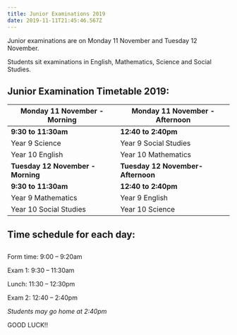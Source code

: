 ```yaml
---
title: Junior Examinations 2019
date: 2019-11-11T21:45:46.567Z
---
```

Junior examinations are on Monday 11 November and Tuesday 12 November. 

Students sit examinations in English, Mathematics, Science and Social Studies.

## Junior Examination Timetable 2019: ##


| **Monday 11 November - Morning**  | **Monday 11 November - Afternoon** |
| --------------------------------- | ---------------------------------- |                        
| **9:30 to 11:30am**               | **12:40 to 2:40pm**                |
| Year 9 Science                    | Year 9 Social Studies              |
| Year 10 English                   | Year 10 Mathematics                |
| **Tuesday 12 November - Morning** | **Tuesday 12 November- Afternoon** | 
| **9:30 to 11:30am**               | **12:40 to 2:40pm**                |
| Year 9 Mathematics                | Year 9 English                     |
| Year 10 Social Studies            | Year 10 Science                    |  

## Time schedule for each day: ##  
Form time:  	9:00 – 9:20am  
Exam 1:       	9:30 – 11:30am  
Lunch:         	11:30 – 12:30pm  
Exam 2:       	12:40 – 2:40pm

*Students may go home at 2:40pm*

GOOD LUCK!!



